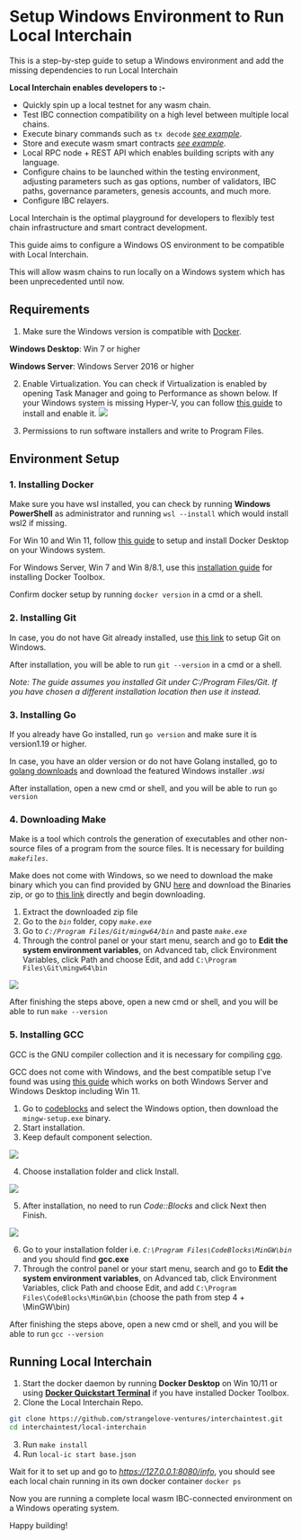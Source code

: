 # Setup Windows Environment to Run Local Interchain

This is a step-by-step guide to setup a Windows environment and add the missing dependencies to run Local Interchain

**Local Interchain enables developers to :-**
- Quickly spin up a local testnet for any wasm chain.
- Test IBC connection compatibility on a high level between multiple local chains.
- Execute binary commands such as `tx decode` *[see example](../scripts/api_test.py)*.
- Store and execute wasm smart contracts *[see example](../scripts/daodao.py)*.
- Local RPC node + REST API which enables building scripts with any language.
- Configure chains to be launched within the testing environment, adjusting parameters such as gas options, number of validators, IBC paths, governance parameters, genesis accounts, and much more.
- Configure IBC relayers.

Local Interchain is the optimal playground for developers to flexibly test chain infrastructure and smart contract development.

This guide aims to configure a Windows OS environment to be compatible with Local Interchain.

This will allow wasm chains to run locally on a Windows system which has been unprecedented until now.

## Requirements

1. Make sure the Windows version is compatible with [Docker](https://www.docker.com/).

**Windows Desktop**: Win 7 or higher

**Windows Server**: Windows Server 2016 or higher

2. Enable Virtualization.
You can check if Virtualization is enabled by opening Task Manager and going to Performance as shown below.
If your Windows system is missing Hyper-V, you can follow [this guide](https://www.nakivo.com/blog/install-configure-hyper-v-manager/) to install and enable it.
![](https://i.imgur.com/8A6fRu0.png)

3. Permissions to run software installers and write to Program Files.

## Environment Setup

### 1. Installing Docker
Make sure you have wsl installed, you can check by running **Windows PowerShell** as administrator and running `wsl --install` which would install wsl2 if missing.

For Win 10 and Win 11, follow [this guide](https://docs.docker.com/desktop/install/windows-install/) to setup and install Docker Desktop on your Windows system.

For Windows Server, Win 7 and Win 8/8.1, use this [installation guide](https://github.com/microsoft/docker/blob/master/docs/installation/windows.md) for installing Docker Toolbox.

Confirm docker setup by running `docker version` in a cmd or a shell.

### 2. Installing Git
In case, you do not have Git already installed, use [this link](https://git-scm.com/download/win) to setup Git on Windows.

After installation, you will be able to run `git --version` in a cmd or a shell.

*Note: The guide assumes you installed Git under C:/Program Files/Git. If you have chosen a different installation location then use it instead.*

### 3. Installing Go
If you already have Go installed, run `go version` and make sure it is version1.19 or higher.

In case, you have an older version or do not have Golang installed, go to [golang downloads](https://go.dev/dl/) and download the featured Windows installer *.wsi*

After installation, open a new cmd or shell, and you will be able to run `go version`

### 4. Downloading Make
Make is a tool which controls the generation of executables and other non-source files of a program from the source files. It is necessary for building *`makefiles`*.

Make does not come with Windows, so we need to download the make binary which you can find provided by GNU [here](https://gnuwin32.sourceforge.net/packages/make.htm) and download the Binaries zip, or go to [this link](https://gnuwin32.sourceforge.net/downlinks/make-bin-zip.php) directly and begin downloading.

1. Extract the downloaded zip file
2. Go to the *`bin`*  folder, copy *`make.exe`*
3. Go to *`C:/Program Files/Git/mingw64/bin`* and paste *`make.exe`*
4. Through the control panel or your start menu, search and go to **Edit the system environment variables**, on Advanced tab, click Environment Variables, click Path and choose Edit, and add `C:\Program Files\Git\mingw64\bin`

![](https://i.imgur.com/dyK2YMm.png)

After finishing the steps above, open a new cmd or shell, and you will be able to run `make --version`

### 5. Installing GCC
GCC is the GNU compiler collection and it is necessary for compiling [cgo](https://pkg.go.dev/cmd/cgo).

GCC does not come with Windows, and the best compatible setup I've found was using [this guide](https://www.guru99.com/c-gcc-install.html) which works on both Windows Server and Windows Desktop including Win 11.

1. Go to [codeblocks](http://www.codeblocks.org/downloads/binaries/) and select the Windows option, then download the `mingw-setup.exe` binary.
2. Start installation.
3. Keep default component selection.

![](https://i.imgur.com/EeZUeJU.png)

4. Choose installation folder and click Install.

![](https://i.imgur.com/D25unIm.png)

5. After installation, no need to run *Code::Blocks* and click Next then Finish.

![](https://i.imgur.com/rvJmv9t.png)

6. Go to your installation folder i.e. *`C:\Program Files\CodeBlocks\MinGW\bin`* and you should find **gcc.exe**
7. Through the control panel or your start menu, search and go to **Edit the system environment variables**, on Advanced tab, click Environment Variables, click Path and choose Edit, and add `C:\Program Files\CodeBlocks\MinGW\bin` (choose the path from step 4 + \MinGW\bin)

After finishing the steps above, open a new cmd or shell, and you will be able to run `gcc --version`

## Running Local Interchain

1. Start the docker daemon by running **Docker Desktop** on Win 10/11 or using [**Docker Quickstart Terminal**](https://github.com/microsoft/docker/blob/master/docs/installation/windows.md#using-the-docker-quickstart-terminal) if you have installed Docker Toolbox.
2. Clone the Local Interchain Repo.
```bash
git clone https://github.com/strangelove-ventures/interchaintest.git
cd interchaintest/local-interchain
```
3. Run `make install`
4. Run `local-ic start base.json`

Wait for it to set up and go to *https://127.0.0.1:8080/info*, you should see each local chain running in its own docker container `docker ps`

Now you are running a complete local wasm IBC-connected environment on a Windows operating system.

Happy building!
